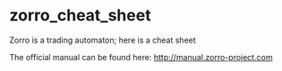 # zorro_cheat_sheet
Zorro is a trading automaton; here is a cheat sheet

The official manual can be found here: http://manual.zorro-project.com
